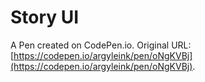 # Story UI

A Pen created on CodePen.io. Original URL: [https://codepen.io/argyleink/pen/oNgKVBj](https://codepen.io/argyleink/pen/oNgKVBj).

